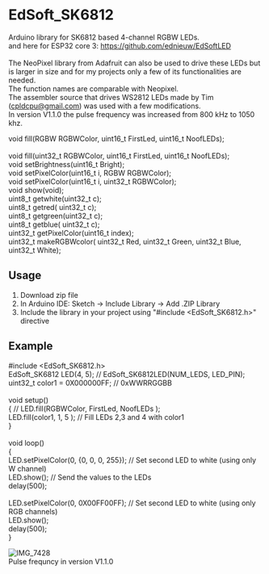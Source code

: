 # EdSoft_SK6812
Arduino library for SK6812 based 4-channel RGBW LEDs.<br>
and here for ESP32 core 3: https://github.com/ednieuw/EdSoftLED <br><br>
The NeoPixel library from Adafruit can also be used to drive these LEDs but is larger in size and for my projects only a few of its functionalities are needed.<br>
The function names are comparable with Neopixel.<br>
The assembler source that drives WS2812 LEDs made by Tim (cpldcpu@gmail.com) was used with a few modifications.<br>
In version V1.1.0 the pulse frequency was increased from 800 kHz to 1050 khz.<br>

void     fill(RGBW RGBWColor, uint16_t FirstLed, uint16_t NoofLEDs);<br>	
void     fill(uint32_t RGBWColor, uint16_t FirstLed, uint16_t NoofLEDs);<br>
void     setBrightness(uint16_t Bright);<br>
void     setPixelColor(uint16_t i, RGBW RGBWColor);	<br>
void     setPixelColor(uint16_t i, uint32_t RGBWColor);<br>
void     show(void);<br>
uint8_t  getwhite(uint32_t c);<br>
uint8_t  getred(  uint32_t c);<br>
uint8_t  getgreen(uint32_t c);<br>
uint8_t  getblue( uint32_t c);	<br>
uint32_t getPixelColor(uint16_t index);<br>
uint32_t makeRGBWcolor( uint32_t Red, uint32_t Green, uint32_t Blue, uint32_t White);	<br>


## Usage
1. Download zip file<br>
2. In Arduino IDE: Sketch -> Include Library -> Add .ZIP Library<br>
3. Include the library in your project using "#include <EdSoft_SK6812.h>" directive<br>


## Example

#include <EdSoft_SK6812.h><br>
EdSoft_SK6812 LED(4, 5);                  // EdSoft_SK6812LED(NUM_LEDS, LED_PIN);<br>
uint32_t color1 = 0X000000FF;             // 0xWWRRGGBB  <br>
<br>
void setup() <br>
{                                         // LED.fill(RGBWColor, FirstLed, NoofLEDs );<br>
  LED.fill(color1, 1, 5 );                // Fill LEDs 2,3 and 4 with color1 <br>
}<br>
<br>
void loop() <br>
{  <br>
 LED.setPixelColor(0, {0, 0, 0, 255});    // Set second LED to white (using only W channel)<br>
 LED.show();                              // Send the values to the LEDs<br>
 delay(500);<br>
  <br>
 LED.setPixelColor(0, 0X00FF00FF);        // Set second LED to white (using only RGB channels)<br>
 LED.show();<br>
 delay(500);<br>
}<br>

![IMG_7428](https://user-images.githubusercontent.com/12166816/135838832-021f5189-67f1-4a89-910b-3436f3430af8.JPG)<br>
Pulse frequncy in version V1.1.0
